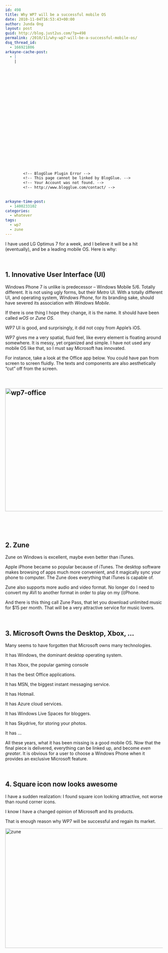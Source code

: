 ```yaml
---
id: 498
title: Why WP7 will be a successful mobile OS
date: 2010-11-04T16:53:43+00:00
author: Junda Ong
layout: post
guid: http://blog.just2us.com/?p=498
permalink: /2010/11/why-wp7-will-be-a-successful-mobile-os/
dsq_thread_id:
  - 166921806
arkayne-cache-post:
  - |
    |
        
        
        
        
        
        
        
        
        
        
        
        
        
        
        
        
        
        
        
        
        
        
        
        <!-- BlogGlue Plugin Error -->
        <!-- This page cannot be linked by BlogGlue. -->
        <!-- Your Account was not found. -->
        <!-- http://www.blogglue.com/contact/ -->
        
        
arkayne-time-post:
  - 1400233102
categories:
  - whatever
tags:
  - wp7
  - zune
---
```

I have used LG Optimus 7 for a week, and I believe it will be a hit (eventually), and be a leading mobile OS. Here is why:

&#160;

## 1. Innovative User Interface (UI)

Windows Phone 7 is unlike is predecessor – Windows Mobile 5/6. Totally different. It is not using ugly forms, but their _Metro_ UI. With a totally different UI, and operating system, _Windows Phone_, for its branding sake, should have severed its association with _Windows Mobile_. 

If there is one thing I hope they change, it is the name. It should have been called _wOS_ or _Zune OS_.

WP7 UI is good, and surprisingly, it did not copy from Apple’s iOS. 

WP7 gives me a very spatial, fluid feel, like every element is floating around somewhere. It is messy, yet organized and simple. I have not used any mobile OS like that, so I must say Microsoft has innovated.

For instance, take a look at the Office app below. You could have pan from screen to screen fluidly. The texts and components are also aesthetically “cut” off from the screen.

## &#160;<a href="http://blog.just2us.com/wp-content/uploads/2010/11/wp7-office.jpg" onclick="__gaTracker('send', 'event', 'outbound-article', 'http://blog.just2us.com/wp-content/uploads/2010/11/wp7-office.jpg', '');"><img style="background-image: none; border-bottom: 0px; border-left: 0px; padding-left: 0px; padding-right: 0px; display: inline; border-top: 0px; border-right: 0px; padding-top: 0px" title="wp7-office" border="0" alt="wp7-office" src="http://blog.just2us.com/wp-content/uploads/2010/11/wp7-office_thumb.jpg" width="644" height="392" /></a>

&#160;

&#160;

## 2. Zune

Zune on Windows is excellent, maybe even better than iTunes. 

Apple iPhone became so popular because of iTunes. The desktop software makes browsing of apps much more convenient, and it magically sync your phone to computer. The Zune does everything that iTunes is capable of.

Zune also supports more audio and video format. No longer do I need to convert my AVI to another format in order to play on my (i)Phone.

And there is this thing call Zune Pass, that let you download unlimited music for $15 per month. That will be a very attractive service for music lovers.

&#160;

## 3. Microsoft Owns the Desktop, Xbox, …

Many seems to have forgotten that Microsoft owns many technologies.

It has Windows, the dominant desktop operating system. 

It has Xbox, the popular gaming console

It has the best Office applications. 

It has MSN, the biggest instant messaging service.

It has Hotmail. 

It has Azure cloud services. 

It has Windows Live Spaces for bloggers.

It has Skydrive, for storing your photos.

It has …

All these years, what it has been missing is a good mobile OS. Now that the final piece is delivered, everything can be linked up, and become _even greater_. It is obvious for a user to choose a Windows Phone when it provides an exclusive Microsoft feature.

&#160;

## 4. Square icon now looks awesome

I have a sudden realization: I found square icon looking attractive, not worse than round corner icons.

I know I have a changed opinion of Microsoft and its products. 

That is enough reason why WP7 will be successful and regain its market.

<a href="http://blog.just2us.com/wp-content/uploads/2010/11/zune.png" onclick="__gaTracker('send', 'event', 'outbound-article', 'http://blog.just2us.com/wp-content/uploads/2010/11/zune.png', '');"><img style="background-image: none; border-right-width: 0px; padding-left: 0px; padding-right: 0px; display: inline; border-top-width: 0px; border-bottom-width: 0px; border-left-width: 0px; padding-top: 0px" title="zune" border="0" alt="zune" src="http://blog.just2us.com/wp-content/uploads/2010/11/zune_thumb.png" width="644" height="381" /></a>

<div style="font-size:0px;height:0px;line-height:0px;margin:0;padding:0;clear:both">
</div>